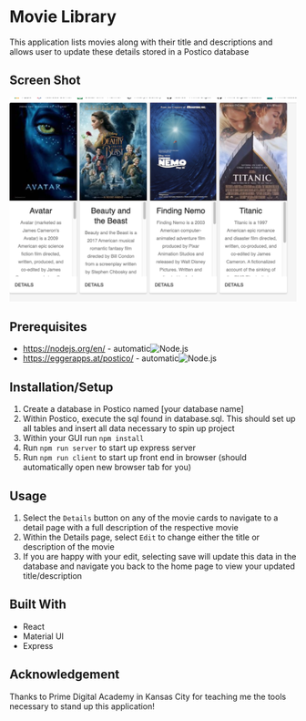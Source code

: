 # Movie Library
This application lists movies along with their title and descriptions and allows user to update these details stored in a Postico database

## Screen Shot
![Screen shot of project](https://github.com/ellensaylor8/movie-saga/blob/master/public/images/screen_shot.png)

## Prerequisites
- https://nodejs.org/en/ - automatic![Node.js](https://nodejs.org/en/)
- https://eggerapps.at/postico/ - automatic![Node.js](https://eggerapps.at/postico/)

## Installation/Setup
1. Create a database in Postico named [your database name]
2. Within Postico, execute the sql found in database.sql. This should set up all tables and insert all data necessary to spin up project
3. Within your GUI run `npm install`
4. Run `npm run server` to start up express server
5. Run `npm run client` to start up front end in browser (should automatically open new browser tab for you)

## Usage
1. Select the `Details` button on any of the movie cards to navigate to a detail page with a full description of the respective movie
2. Within the Details page, select `Edit` to change either the title or description of the movie
3. If you are happy with your edit, selecting save will update this data in the database and navigate you back to the home page to view your updated title/description

## Built With

- React
- Material UI
- Express

## Acknowledgement
Thanks to Prime Digital Academy in Kansas City for teaching me the tools necessary to stand up this application!